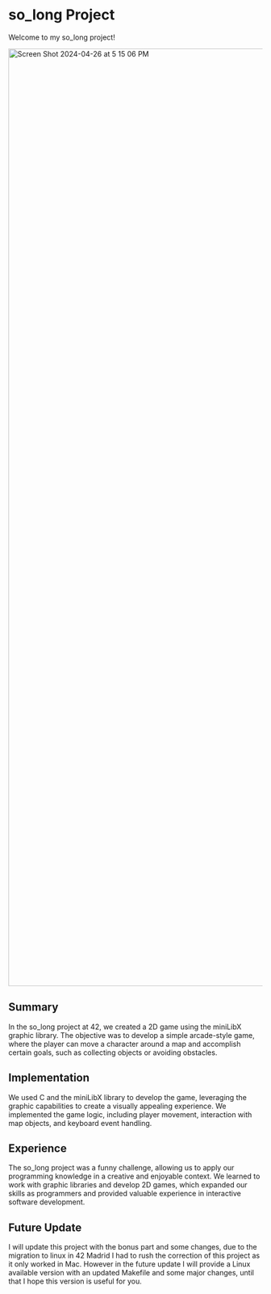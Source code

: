 # so_long Project
Welcome to my so_long project!

<img width="1857" alt="Screen Shot 2024-04-26 at 5 15 06 PM" src="https://github.com/jaimeol/so_long/assets/142798095/932b6f55-7de4-4ba0-9e08-0d98407765dd">

## Summary
In the so_long project at 42, we created a 2D game using the miniLibX graphic library. The objective was to develop a simple arcade-style game, where the player can move a character around a map and accomplish certain goals, such as collecting objects or avoiding obstacles.

## Implementation
We used C and the miniLibX library to develop the game, leveraging the graphic capabilities to create a visually appealing experience. We implemented the game logic, including player movement, interaction with map objects, and keyboard event handling.

## Experience
The so_long project was a funny challenge, allowing us to apply our programming knowledge in a creative and enjoyable context. We learned to work with graphic libraries and develop 2D games, which expanded our skills as programmers and provided valuable experience in interactive software development.

## Future Update
I will update this project with the bonus part and some changes, due to the migration to linux in 42 Madrid I had to rush the correction of this project as it only worked in Mac. However in the future update I will provide a Linux available version with an updated Makefile and some major changes, until that I hope this version is useful for you.

